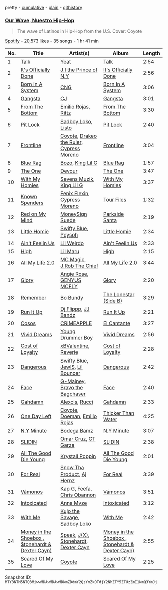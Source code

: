 pretty - [cumulative](/playlists/cumulative/37i9dQZF1DX14V0XKu8GA9.md) - [plain](/playlists/plain/37i9dQZF1DX14V0XKu8GA9) - [githistory](https://github.githistory.xyz/mackorone/spotify-playlist-archive/blob/main/playlists/plain/37i9dQZF1DX14V0XKu8GA9)

### [Our Wave, Nuestro Hip\-Hop](https://open.spotify.com/playlist/37i9dQZF1DX14V0XKu8GA9)

> The wave of Latinos in Hip\-Hop from the U.S\. Cover: Coyote

[Spotify](https://open.spotify.com/user/spotify) - 20,573 likes - 35 songs - 1 hr 41 min

| No. | Title | Artist(s) | Album | Length |
|---|---|---|---|---|
| 1 | [Talk](https://open.spotify.com/track/0ypjMI7vHiDP4sLB1C0Qna) | [Yeat](https://open.spotify.com/artist/3qiHUAX7zY4Qnjx8TNUzVx) | [Talk](https://open.spotify.com/album/7dMwNA2bcmk60N4s27fk5e) | 2:54 |
| 2 | [It's Officially Done](https://open.spotify.com/track/0q4v62eDHaqkPYVWmkGOsO) | [J.I the Prince of N.Y](https://open.spotify.com/artist/2eqoJbzUGDwys5ENUkbT3h) | [It's Officially Done](https://open.spotify.com/album/7399tv9lmTGk3rNfC0woQD) | 2:56 |
| 3 | [Born In A System](https://open.spotify.com/track/3LHef8DQ2a7jMphnvSpmMz) | [CNG](https://open.spotify.com/artist/4zYi7nhOqLxJ9u2YE8Ysca) | [Born In A System](https://open.spotify.com/album/3L0SDWEUsPe0qeUrZWpcvG) | 3:06 |
| 4 | [Gangsta](https://open.spotify.com/track/4ytxpbnZGX43rcMW1esxnx) | [CJ](https://open.spotify.com/artist/7arQA31aZVS8yS6zUveWzb) | [Gangsta](https://open.spotify.com/album/2P89EHG7ewK38lrxqEUh27) | 3:01 |
| 5 | [From The Bottom](https://open.spotify.com/track/1BHuiXsUBW3nED6gKIXIWY) | [Emilio Rojas](https://open.spotify.com/artist/0ph1WGujzlmeYdaHfGf1co), [Rittz](https://open.spotify.com/artist/5sRhscbWRXFbjXtSZyfaWY) | [From The Bottom](https://open.spotify.com/album/4ozmhN28ssF2xD3S0tkg68) | 3:30 |
| 6 | [Pit Lock](https://open.spotify.com/track/2AyHR8cpwN5AE8b6LXxEX4) | [Sadboy Loko](https://open.spotify.com/artist/6RP0xHhRvtrYPkhO34F1gD), [Listo](https://open.spotify.com/artist/5sSLpAr0xoLVlbIRbJEj8j) | [Pit Lock](https://open.spotify.com/album/7a2jknztQ0lP5ixtbEIxZX) | 2:40 |
| 7 | [Frontline](https://open.spotify.com/track/50PDNBs87SWHijwXKCM35T) | [Coyote](https://open.spotify.com/artist/2k3jiPRh7ucbD6OmVTi1BD), [Drakeo the Ruler](https://open.spotify.com/artist/0p4ViyfJUTW0IT4SCBLexf), [Cypress Moreno](https://open.spotify.com/artist/4jE7aARJBLLaGyKNhEm6jk) | [Frontline](https://open.spotify.com/album/7o5wg3VJWGXlp27Tc6rM5j) | 3:04 |
| 8 | [Blue Rag](https://open.spotify.com/track/50nmYPB44NTrpizigC3lJG) | [Bozo](https://open.spotify.com/artist/0MmTKGQIOhXazVmd3IdOKp), [King Lil G](https://open.spotify.com/artist/6L3x3if9RVimruryD9LoFb) | [Blue Rag](https://open.spotify.com/album/3yy9CwnrNiZrCrzIoZ1p4C) | 1:57 |
| 9 | [The One](https://open.spotify.com/track/01Pfi7i0Kve9nTWQGyGYrd) | [Devour](https://open.spotify.com/artist/1rC6V966tijfNzIIIfATvG) | [The One](https://open.spotify.com/album/75hXgReGq2RApC1h02kutn) | 3:47 |
| 10 | [With My Homies](https://open.spotify.com/track/1D4lTRCZdSDfz7IaYKj47Y) | [Sevens Muzik](https://open.spotify.com/artist/2rz8oshkpXTxnFgGrJNfSW), [King Lil G](https://open.spotify.com/artist/6L3x3if9RVimruryD9LoFb) | [With My Homies](https://open.spotify.com/album/6jrOSts710hkWWHhKfxZbl) | 3:37 |
| 11 | [Known Spenders](https://open.spotify.com/track/3wgAR3emid7twGKTf1w0Rd) | [Fenix Flexin](https://open.spotify.com/artist/63GIj2yhFvX1Bzphb9JgVb), [Cypress Moreno](https://open.spotify.com/artist/4jE7aARJBLLaGyKNhEm6jk) | [Tour Files](https://open.spotify.com/album/5tV841HMNWVmlslSWL71xF) | 1:32 |
| 12 | [Red on My Mind](https://open.spotify.com/track/0XnVY1Ws3KQrRa6yMiS0Cs) | [MoneySign Suede](https://open.spotify.com/artist/5w61NhDHxboaPUjFZ9r2vh) | [Parkside Santa](https://open.spotify.com/album/6oKqbmIOIR3y4PS717x9KR) | 2:19 |
| 13 | [Little Homie](https://open.spotify.com/track/6TGY0XOK3espFFqeLkL3q8) | [Swifty Blue](https://open.spotify.com/artist/68CRxZTAqk19AznItZInip), [Peysoh](https://open.spotify.com/artist/27OdVby2oeFjM1C5XvC3hC) | [Little Homie](https://open.spotify.com/album/2i9595pc3gVJIMUVafVena) | 2:34 |
| 14 | [Ain't Feelin Us](https://open.spotify.com/track/4N2d8NxscU9beBTC3qhT6P) | [Lil Weirdo](https://open.spotify.com/artist/0ktQyBsFidxvy9e6naHXMo) | [Ain't Feelin Us](https://open.spotify.com/album/2BYsQs4YSUjJHrITZaRn7F) | 2:33 |
| 15 | [High](https://open.spotify.com/track/2nkPcGygBk0S7RTsWdFLr6) | [Lil Maru](https://open.spotify.com/artist/6tfVJrqicGpxRbz7q6NJ0L) | [High](https://open.spotify.com/album/7v6fz2Sq43ZReewY3UOUOP) | 2:15 |
| 16 | [All My Life 2.0](https://open.spotify.com/track/1CFmkTFyJU8BsqRIwE7Ut4) | [MC Magic](https://open.spotify.com/artist/3cuVSUrq0yoSSP7gpvI6q1), [J.Rob The Chief](https://open.spotify.com/artist/3eFvhpLbVKTlhGWaazeeG6) | [All My Life 2.0](https://open.spotify.com/album/5yBn27YRCXU6ABfchJESB0) | 3:44 |
| 17 | [Glory](https://open.spotify.com/track/545661gwwNUrfWaRlxGB8z) | [Angie Rose](https://open.spotify.com/artist/2vOqb0eO8aBj2dLpxlmscX), [GENYUS MCFLY](https://open.spotify.com/artist/0qCbHriiVyhxnZTpCEHbqA) | [Glory](https://open.spotify.com/album/7DqVpahFrtFI1cFHBvMdXr) | 2:20 |
| 18 | [Remember](https://open.spotify.com/track/1QCkjXXUc9XXBXa4Xb00ia) | [Bo Bundy](https://open.spotify.com/artist/5Tm0Q6noHS5KjlsvFwHoFS) | [The Lonestar \(Side B\)](https://open.spotify.com/album/06umNxBSyTAPfB3XYfn95D) | 3:29 |
| 19 | [Run It Up](https://open.spotify.com/track/1oUArtekFELwY7XvRUiSB1) | [Dj Flippp](https://open.spotify.com/artist/4MyJFvr1LOniuQPUcqa0aw), [J.I Bandz](https://open.spotify.com/artist/5uFHcYGhMBxkgjpBrWGpPK) | [Run It Up](https://open.spotify.com/album/0w2ljyq80oNCthKKKhS7Nl) | 2:21 |
| 20 | [Cosos](https://open.spotify.com/track/41Fjg2nCpGifEPc7BLKQNG) | [CRIMEAPPLE](https://open.spotify.com/artist/0giUOGLTAaVVbdr7aSwM0N) | [El Cantante](https://open.spotify.com/album/5AMPEhbfGqSNfhImCslYzS) | 3:27 |
| 21 | [Vivid Dreams](https://open.spotify.com/track/4vCPmZ6DG3g5ain2NnleN4) | [Young Drummer Boy](https://open.spotify.com/artist/29AiXKmv12zkDsiVwzTDng) | [Vivid Dreams](https://open.spotify.com/album/3iQ7hzgHsPdk6u6aIGpJtK) | 2:56 |
| 22 | [Cost of Loyalty](https://open.spotify.com/track/4Ct6RqjdLtpw1eDGlwJKHE) | [xBValentine](https://open.spotify.com/artist/4THqvMsBc72amqxSB45LDu), [Reverie](https://open.spotify.com/artist/4K2C6TgREygMW8xo4jymq4) | [Cost of Loyalty](https://open.spotify.com/album/0ppVLYcxxEO9sF8oW6pFkS) | 2:28 |
| 23 | [Dangerous](https://open.spotify.com/track/1w50Z3O8mqE3Sioor80Aft) | [Swifty Blue](https://open.spotify.com/artist/68CRxZTAqk19AznItZInip), [Jewl$](https://open.spotify.com/artist/17dg6WOJR4XH8y2yuNv5AF), [Lil Bouncer](https://open.spotify.com/artist/2K4Rk5N285uJvldQ6nenDh) | [Dangerous](https://open.spotify.com/album/1vyjmDQjPezDYw0NTxR7bK) | 2:42 |
| 24 | [Face](https://open.spotify.com/track/3xZTXYCcXMj7gAEw6PtcOA) | [G\-Mainey](https://open.spotify.com/artist/6iwdaFkSnuPOovNDg8Wx94), [Bravo the Bagchaser](https://open.spotify.com/artist/31t9hT68QYCDPWkkUVrQjY) | [Face](https://open.spotify.com/album/0mPlZdCyMtoDtHJOylRGzk) | 2:40 |
| 25 | [Gahdamn](https://open.spotify.com/track/3y1zka5AZI6PWmuSdfr681) | [Alexcis](https://open.spotify.com/artist/2tDA2vvMMRpi5GZL0hzqqj), [Rucci](https://open.spotify.com/artist/7q836WTO8OHUS85E2RyxxA) | [Gahdamn](https://open.spotify.com/album/5TH8rOxyKftcEGSsUXTxA0) | 2:33 |
| 26 | [One Day Left](https://open.spotify.com/track/7MohmRhHrAwJ3kkAE5H02O) | [Coyote](https://open.spotify.com/artist/2k3jiPRh7ucbD6OmVTi1BD), [Doeman](https://open.spotify.com/artist/3AtopDTFDEWifbVQOUWz5F), [Emilio Rojas](https://open.spotify.com/artist/0ph1WGujzlmeYdaHfGf1co) | [Thicker Than Water](https://open.spotify.com/album/0Rm2QWl2jMihQP5Ml1398x) | 4:25 |
| 27 | [N.Y Minute](https://open.spotify.com/track/0ix2WlhdehNXbRd2ONcj2P) | [Bodega Bamz](https://open.spotify.com/artist/6tIgdyPfc6RVQJKCDd9ep9) | [N.Y Minute](https://open.spotify.com/album/5dCxzCwyBmKntm5TkQZ1Q7) | 3:07 |
| 28 | [SLIDIN](https://open.spotify.com/track/6E6LxZeukHfwhFHCRpNJhc) | [Omar Cruz](https://open.spotify.com/artist/3H3t7VTapFSSQRRWlp5m28), [GT Garza](https://open.spotify.com/artist/7tycJ8FDKH2GES20CnUa4D) | [SLIDIN](https://open.spotify.com/album/48t5QLjlg4ubsqWlJLDBsk) | 2:38 |
| 29 | [All The Good Die Young](https://open.spotify.com/track/4t1gQOs4QcrGgTrLZx3gGL) | [Krystall Poppin](https://open.spotify.com/artist/3DIquQWs6ZlFAKdahiPCwC) | [All The Good Die Young](https://open.spotify.com/album/0zjfydrXGgTQZ2H7GEo5WE) | 2:01 |
| 30 | [For Real](https://open.spotify.com/track/6IzBIs6LHy8vs6mJfAoHvG) | [Snow Tha Product](https://open.spotify.com/artist/3p3jPcp8b7WL9XYj4xlsWj), [Aj Hernz](https://open.spotify.com/artist/6OkLZPqXXpKNEAGxE2bupm) | [For Real](https://open.spotify.com/album/482kHPPffbYQ6JW4ST1anV) | 3:39 |
| 31 | [Vámonos](https://open.spotify.com/track/0fK7iPZioWaRem2Mo0XQTy) | [Kap G](https://open.spotify.com/artist/6JvU33PZ8MtZyeFTESr09O), [Feefa](https://open.spotify.com/artist/52EfcUQ2nkatuNSusz3v7C), [Chris Obannon](https://open.spotify.com/artist/5CXhiclAFvebleCXKTcrf4) | [Vámonos](https://open.spotify.com/album/59CAbE0DUQ5arPot1kIopV) | 3:51 |
| 32 | [Intoxicated](https://open.spotify.com/track/3iXqT4RJIxiTDwBgGYk2fu) | [Anna Mvze](https://open.spotify.com/artist/3MbUJ6sIRDDAclLuqDfRCw) | [Intoxicated](https://open.spotify.com/album/3VRe7Q3WbWVvxohufXx1ea) | 3:12 |
| 33 | [With Me](https://open.spotify.com/track/2oDh8f3JLuLORqQWNsghbd) | [Kujo the Savage](https://open.spotify.com/artist/1yfzFDrzyENCByIZVkLdFn), [Sadboy Loko](https://open.spotify.com/artist/6RP0xHhRvtrYPkhO34F1gD) | [With Me](https://open.spotify.com/album/6sxDmYgvv43KjL9sMnDyiF) | 2:42 |
| 34 | [Money in the Shoebox , $tonehardt & Dexter Cayn\)](https://open.spotify.com/track/4tMk49Bo8eEj5wNQ2dLiwY) | [Speak](https://open.spotify.com/artist/6Ka6HfvQhsltXZAFT1bYbQ), [J\(X\)](https://open.spotify.com/artist/3qwnfFfieT2LWbd9hWUJbL), [$tonehardt](https://open.spotify.com/artist/6L0fEdbyPCFjfm8f0Ap58i), [Dexter Cayn](https://open.spotify.com/artist/2xOGNq8UOojSAnw31dYfq2) | [Money in the Shoebox , $tonehardt & Dexter Cayn\)](https://open.spotify.com/album/0e2WqMgxffeQDR5V29cAfk) | 2:55 |
| 35 | [Scared Of My Love](https://open.spotify.com/track/1BOyx09F81OnamZyYU3jFL) | [Coyote](https://open.spotify.com/artist/2k3jiPRh7ucbD6OmVTi1BD) | [Scared Of My Love](https://open.spotify.com/album/7tUQWYXIXPA3ljIOJSqFeG) | 2:25 |

Snapshot ID: `MTY3NTM5NTQ3MiwwMDAwMDAwMDNmZDdmY2QzYmZkOTdjY2NhZTY5ZTUzZmI1NmQ3YmJj`
